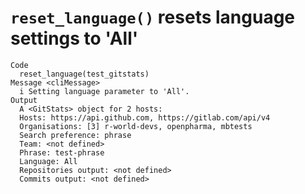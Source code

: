 # `reset_language()` resets language settings to 'All'

    Code
      reset_language(test_gitstats)
    Message <cliMessage>
      i Setting language parameter to 'All'.
    Output
      A <GitStats> object for 2 hosts:
      Hosts: https://api.github.com, https://gitlab.com/api/v4
      Organisations: [3] r-world-devs, openpharma, mbtests
      Search preference: phrase
      Team: <not defined>
      Phrase: test-phrase
      Language: All
      Repositories output: <not defined>
      Commits output: <not defined>

